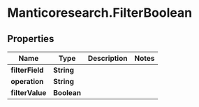 # Manticoresearch.FilterBoolean

## Properties

Name | Type | Description | Notes
------------ | ------------- | ------------- | -------------
**filterField** | **String** |  | 
**operation** | **String** |  | 
**filterValue** | **Boolean** |  | 




